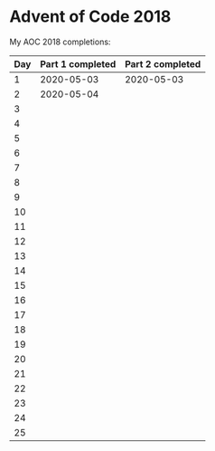 # Advent of Code 2018

My AOC 2018 completions:

| Day   | Part 1 completed  | Part 2 completed      |
|-------|-------------------|-----------------------|
| 1     | 2020-05-03        | 2020-05-03            |
| 2     | 2020-05-04        |                       |
| 3     |                   |                       |
| 4     |                   |                       |
| 5     |                   |                       |
| 6     |                   |                       |
| 7     |                   |                       |
| 8     |                   |                       |
| 9     |                   |                       |
| 10    |                   |                       |
| 11    |                   |                       |
| 12    |                   |                       |
| 13    |                   |                       |
| 14    |                   |                       |
| 15    |                   |                       |
| 16    |                   |                       |
| 17    |                   |                       |
| 18    |                   |                       |
| 19    |                   |                       |
| 20    |                   |                       |
| 21    |                   |                       |
| 22    |                   |                       |
| 23    |                   |                       |
| 24    |                   |                       |
| 25    |                   |                       |


